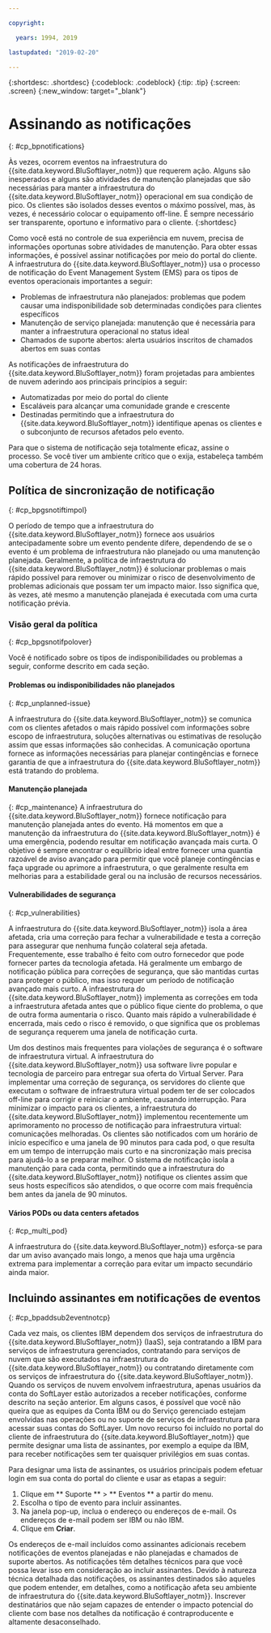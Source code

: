 ```yaml
---

copyright:

  years: 1994, 2019

lastupdated: "2019-02-20"

---
```


{:shortdesc: .shortdesc}
{:codeblock: .codeblock}
{:tip: .tip}
{:screen: .screen}
{:new_window: target="_blank"}


# Assinando as notificações
{: #cp_bpnotifications}

Às vezes, ocorrem eventos na infraestrutura do {{site.data.keyword.BluSoftlayer_notm}} que requerem ação. Alguns são inesperados e alguns são atividades de manutenção planejadas que são necessárias para manter a infraestrutura do {{site.data.keyword.BluSoftlayer_notm}} operacional em sua condição de pico. Os clientes são isolados desses eventos o máximo possível, mas, às vezes, é necessário colocar o equipamento off-line. É sempre necessário ser transparente, oportuno e informativo para o cliente.
{:shortdesc}

Como você está no controle de sua experiência em nuvem, precisa de informações oportunas sobre atividades de manutenção. Para obter essas informações, é possível assinar notificações por meio do portal do cliente. A infraestrutura do {{site.data.keyword.BluSoftlayer_notm}} usa o processo de notificação do Event Management System (EMS) para os tipos de eventos operacionais importantes a seguir:
* Problemas de infraestrutura não planejados: problemas que podem causar uma indisponibilidade sob determinadas condições para clientes específicos
* Manutenção de serviço planejada: manutenção que é necessária para manter a infraestrutura operacional no status ideal
* Chamados de suporte abertos: alerta usuários inscritos de chamados abertos em suas contas

As notificações de infraestrutura do {{site.data.keyword.BluSoftlayer_notm}} foram projetadas para ambientes de nuvem aderindo aos principais princípios a seguir:
* Automatizadas por meio do portal do cliente
* Escaláveis para alcançar uma comunidade grande e crescente
* Destinadas permitindo que a infraestrutura do {{site.data.keyword.BluSoftlayer_notm}} identifique apenas os clientes e o subconjunto de recursos afetados pelo evento.

Para que o sistema de notificação seja totalmente eficaz, assine o processo. Se você tiver um ambiente crítico que o exija, estabeleça também uma cobertura de 24 horas.


## Política de sincronização de notificação
{: #cp_bpgsnotiftimpol}

O período de tempo que a infraestrutura do {{site.data.keyword.BluSoftlayer_notm}} fornece aos usuários antecipadamente sobre um evento pendente difere, dependendo de se o evento é um problema de infraestrutura não planejado ou uma manutenção planejada. Geralmente, a política de infraestrutura do {{site.data.keyword.BluSoftlayer_notm}} é solucionar problemas o mais rápido possível para remover ou minimizar o risco de desenvolvimento de problemas adicionais que possam ter um impacto maior. Isso significa que, às vezes, até mesmo a manutenção planejada é executada com uma curta notificação prévia.

### Visão geral da política
{: #cp_bpgsnotifpolover}

Você é notificado sobre os tipos de indisponibilidades ou problemas a seguir, conforme descrito em cada seção.

#### Problemas ou indisponibilidades não planejados
{: #cp_unplanned-issue}

A infraestrutura do {{site.data.keyword.BluSoftlayer_notm}} se comunica com os clientes afetados o mais rápido possível com informações sobre escopo de infraestrutura, soluções alternativas ou estimativas de resolução assim que essas informações são conhecidas. A comunicação oportuna fornece as informações necessárias para planejar contingências e fornece garantia de que a infraestrutura do {{site.data.keyword.BluSoftlayer_notm}} está tratando do problema.

#### Manutenção planejada
{: #cp_maintenance}
A infraestrutura do {{site.data.keyword.BluSoftlayer_notm}} fornece notificação para manutenção planejada antes do evento. Há momentos em que a manutenção da infraestrutura do {{site.data.keyword.BluSoftlayer_notm}} é uma emergência, podendo resultar em notificação avançada mais curta. O objetivo é sempre encontrar o equilíbrio ideal entre fornecer uma quantia razoável de aviso avançado para permitir que você planeje contingências e faça upgrade ou aprimore a infraestrutura, o que geralmente resulta em melhorias para a estabilidade geral ou na inclusão de recursos necessários.

#### Vulnerabilidades de segurança
{: #cp_vulnerabilities}

A infraestrutura do {{site.data.keyword.BluSoftlayer_notm}} isola a área afetada, cria uma correção para fechar a vulnerabilidade e testa a correção para assegurar que nenhuma função colateral seja afetada. Frequentemente, esse trabalho é feito com outro fornecedor que pode fornecer partes da tecnologia afetada. Há geralmente um embargo de notificação pública para correções de segurança, que são mantidas curtas para proteger o público, mas isso requer um período de notificação avançado mais curto. A infraestrutura do {{site.data.keyword.BluSoftlayer_notm}} implementa as correções em toda a infraestrutura afetada antes que o público fique ciente do problema, o que de outra forma aumentaria o risco. Quanto mais rápido a vulnerabilidade é encerrada, mais cedo o risco é removido, o que significa que os problemas de segurança requerem uma janela de notificação curta.

Um dos destinos mais frequentes para violações de segurança é o software de infraestrutura virtual. A infraestrutura do {{site.data.keyword.BluSoftlayer_notm}} usa software livre popular e tecnologia de parceiro para entregar sua oferta do Virtual Server. Para implementar uma correção de segurança, os servidores do cliente que executam o software de infraestrutura virtual podem ter de ser colocados off-line para corrigir e reiniciar o ambiente, causando interrupção. Para minimizar o impacto para os clientes, a infraestrutura do {{site.data.keyword.BluSoftlayer_notm}} implementou recentemente um aprimoramento no processo de notificação para infraestrutura virtual: comunicações melhoradas. Os clientes são notificados com um horário de início específico e uma janela de 90 minutos para cada pod, o que resulta em um tempo de interrupção mais curto e na sincronização mais precisa para ajudá-lo a se preparar melhor. O sistema de notificação isola a manutenção para cada conta, permitindo que a infraestrutura do {{site.data.keyword.BluSoftlayer_notm}} notifique os clientes assim que seus hosts específicos são atendidos, o que ocorre com mais frequência bem antes da janela de 90 minutos.

#### Vários PODs ou data centers afetados
{: #cp_multi_pod}

A infraestrutura do {{site.data.keyword.BluSoftlayer_notm}} esforça-se para dar um aviso avançado mais longo, a menos que haja uma urgência extrema para implementar a correção para evitar um impacto secundário ainda maior.


## Incluindo assinantes em notificações de eventos
{: #cp_bpaddsub2eventnotcp}

Cada vez mais, os clientes IBM dependem dos serviços de infraestrutura do {{site.data.keyword.BluSoftlayer_notm}} (IaaS), seja contratando a IBM para serviços de infraestrutura gerenciados, contratando para serviços de nuvem que são executados na infraestrutura do {{site.data.keyword.BluSoftlayer_notm}} ou contratando diretamente com os serviços de infraestrutura do {{site.data.keyword.BluSoftlayer_notm}}. Quando os serviços de nuvem envolvem infraestrutura, apenas usuários da conta do SoftLayer estão autorizados a receber notificações, conforme descrito na seção anterior. Em alguns casos, é possível que você não queira que as equipes da Conta IBM ou do Serviço gerenciado estejam envolvidas nas operações ou no suporte de serviços de infraestrutura para acessar suas contas do SoftLayer. Um novo recurso foi incluído no portal do cliente de infraestrutura do {{site.data.keyword.BluSoftlayer_notm}} que permite designar uma lista de assinantes, por exemplo a equipe da IBM, para receber notificações sem ter quaisquer privilégios em suas contas.

Para designar uma lista de assinantes, os usuários principais podem efetuar login em sua conta do portal do cliente e usar as etapas a seguir:
1. Clique em  ** Suporte **  >  ** Eventos **  a partir do menu.
2. Escolha o tipo de evento para incluir assinantes.
2. Na janela pop-up, inclua o endereço ou endereços de e-mail. Os endereços de e-mail podem ser IBM ou não IBM.
3. Clique em **Criar**.

Os endereços de e-mail incluídos como assinantes adicionais recebem notificações de eventos planejadas e não planejadas e chamados de suporte abertos. As notificações têm detalhes técnicos para que você possa levar isso em consideração ao incluir assinantes. Devido à natureza técnica detalhada das notificações, os assinantes destinados são aqueles que podem entender, em detalhes, como a notificação afeta seu ambiente de infraestrutura do {{site.data.keyword.BluSoftlayer_notm}}. Inscrever destinatários que não sejam capazes de entender o impacto potencial do cliente com base nos detalhes da notificação é contraproducente e altamente desaconselhado.
